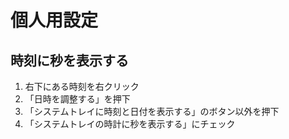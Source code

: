 # 個人用設定

## 時刻に秒を表示する

1. 右下にある時刻を右クリック
2. 「日時を調整する」を押下
3. 「システムトレイに時刻と日付を表示する」のボタン以外を押下
4. 「システムトレイの時計に秒を表示する」にチェック
